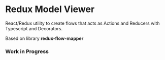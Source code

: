 # Redux Model Viewer

React/Redux utility to create flows that acts as Actions and Reducers with Typescript and Decorators.

Based on library __redux-flow-mapper__

### Work in Progress